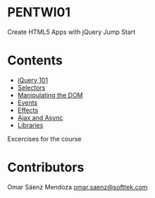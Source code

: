 # PENTWI01
Create HTML5 Apps with jQuery Jump Start

# Contents
* [jQuery 101](01-jQuery_101/01-jQuery_101.html)
* [Selectors](02-Selectors/02-Selectors.html)
* [Manipulating the DOM](03-Manipulating_the_DOM/03-Manipulating_the_DOM.html)
* [Events](04-Events/04-Events.html)
* [Effects](05-Effects/05-Basic_Effects.html)
* [Ajax and Async](06-Ajax_and_Async/06-Ajax_and_Async.html)
* [Libraries](07-Libraries/07-Libraries.html)

Excercises for the course
# Contributors
Omar Sáenz Mendoza
omar.saenz@softtek.com

